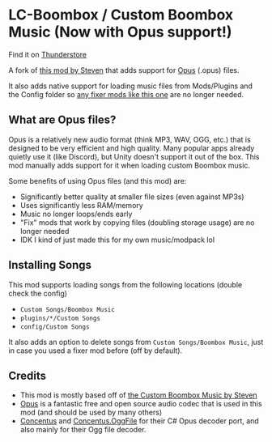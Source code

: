 # LC-Boombox / Custom Boombox Music (Now with Opus support!)
Find it on [Thunderstore](https://thunderstore.io/c/lethal-company/p/Spantle/Custom_Boombox_Music_Opus/)

A fork of [this mod by Steven](https://thunderstore.io/c/lethal-company/p/Steven/Custom_Boombox_Music/) that adds support for [Opus](https://opus-codec.org/) (.opus) files.

It also adds native support for loading music files from Mods/Plugins and the Config folder so [any fixer mods like this one](https://thunderstore.io/c/lethal-company/p/CodeEnder/Custom_Boombox_Fix/) are no longer needed.

## What are Opus files?
Opus is a relatively new audio format (think MP3, WAV, OGG, etc.) that is designed to be very efficient and high quality. Many popular apps already quietly use it (like Discord), but Unity doesn't support it out of the box. This mod manually adds support for it when loading custom Boombox music.

Some benefits of using Opus files (and this mod) are:
- Significantly better quality at smaller file sizes (even against MP3s)
- Uses significantly less RAM/memory
- Music no longer loops/ends early
- "Fix" mods that work by copying files (doubling storage usage) are no longer needed
- IDK I kind of just made this for my own music/modpack lol

## Installing Songs
This mod supports loading songs from the following locations (double check the config)
- `Custom Songs/Boombox Music`
- `plugins/*/Custom Songs`
- `config/Custom Songs`

It also adds an option to delete songs from `Custom Songs/Boombox Music`, just in case you used a fixer mod before (off by default).

## Credits
- This mod is mostly based off of [the Custom Boombox Music by Steven](https://thunderstore.io/c/lethal-company/p/Steven/Custom_Boombox_Music/)
- [Opus](https://opus-codec.org/) is a fantastic free and open source audio codec that is used in this mod (and should be used by many others)
- [Concentus](https://github.com/lostromb/concentus) and [Concentus.OggFile](https://github.com/lostromb/concentus.oggfile) for their C# Opus decoder port, and also mainly for their Ogg file decoder.